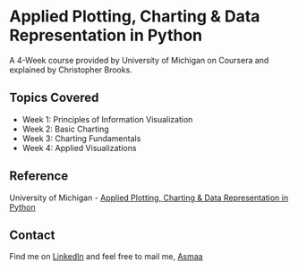 # Applied Plotting, Charting & Data Representation in Python
A 4-Week course provided by University of Michigan on Coursera and explained by Christopher Brooks. 

## Topics Covered
* Week 1: Principles of Information Visualization
* Week 2: Basic Charting
* Week 3: Charting Fundamentals
* Week 4: Applied Visualizations


## Reference
University of Michigan - [Applied Plotting, Charting & Data Representation in Python](https://www.coursera.org/learn/python-plotting)

## Contact
Find me on [LinkedIn](https://www.linkedin.com/in/asmaa-mirkhan/) and feel free to mail me, [Asmaa](mailto:asmaamirkhan.am@gmail.com)


